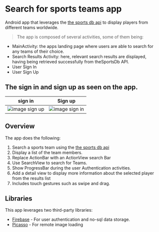 # Search for sports teams app

Android app that leverages the [the sports db api](http://www.thesportsdb.com/) to display players from different teams worldwide.

> The app is composed of several activities, some of them being: 
+ MainActivity: the apps landing page where users are able to search for any teams of their choice.
+ Search Results Activity: here, relevant search results are displayed, having being retrieved successfully from theSportsDb API.
+ User Sign In
+ User Sign Up

## The sign in and sign up as seen on the app.

sign in                    |           Sign up
:-------------------------:|:-------------------------:
![image sign up](https://i.imgur.com/Yqja7yG.png)  |  ![image sign in](https://i.imgur.com/Aq5QEDM.png)

## Overview

The app does the following:

1. Search a sports team using the [the sports db api](http://www.thesportsdb.com/)
2. Display a list of the team members.
3. Replace ActionBar with an ActionView search Bar
4. Use SearchView to search for Teams.
5. Show ProgressBar during the user Authentication activities.
6. Add a detail view to display more information about the selected player from the results list
7. Includes touch gestures such as swipe and drag.


## Libraries

This app leverages two third-party libraries:

 * [Firebase](firebase.com) - For user authentication and no-sql data storage.
 * [Picasso](http://square.github.io/picasso/) - For remote image loading
